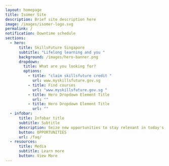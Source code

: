 ```yaml
---
layout: homepage
title: Isomer Site
description: Brief site description here
image: /images/isomer-logo.svg
permalink: /
notification: Downtime schedule
sections:
  - hero:
      title: SkillsFuture Singapore
      subtitle: "Lifelong learning and you "
      background: /images/hero-banner.png
      dropdown:
        title: What are you looking for?
        options:
          - title: "claim skillsfuture credit "
            url: www.myskillsfuture.gov.sg
          - title: Find courses
            url: "www.myskillsfuture.gov.sg "
          - title: Hero Dropdown Element Title
            url: ""
          - title: Hero Dropdown Element Title
            url: ""
  - infobar:
      title: Infobar title
      subtitle: Subtitle
      description: Seize new opportunities to stay relevant in today's new economy
      button: OPPORTUNITIES
      url: /faq/
  - resources:
      title: Media
      subtitle: Learn more
      button: View More
---
```

